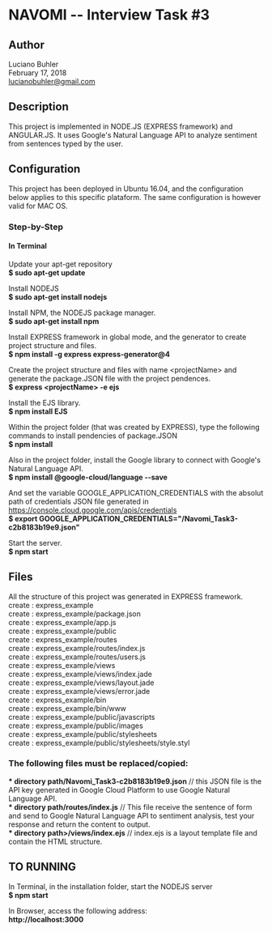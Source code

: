 # NAVOMI -- Interview Task #3

## Author

Luciano Buhler  
February 17, 2018  
lucianobuhler@gmail.com  

## Description

This project is implemented in NODE.JS (EXPRESS framework) and ANGULAR.JS. It uses
Google's Natural Language API to analyze sentiment from sentences typed by the user.  

## Configuration
This project has been deployed in Ubuntu 16.04, and the configuration below applies to this specific plataform. The same configuration is however valid for MAC OS.  
  
  ### Step-by-Step
  
#### In Terminal  

Update your apt-get repository  
<b>$ sudo apt-get update</b>  
  
Install NODEJS  
<b>$ sudo apt-get install nodejs</b>  
  
Install NPM, the NODEJS package manager.  
<b>$ sudo apt-get install npm</b>  
  
Install EXPRESS framework in global mode, and the generator to create project structure and files.  
<b>$ npm install -g express express-generator@4</b>  
    
Create the project structure and files with name \<projectName\> and generate the package.JSON file with the project pendences.  
<b>$ express \<projectName\> -e ejs</b>  
  
Install the EJS library.  
<b>$ npm install EJS</b>  
  
Within the project folder (that was created by EXPRESS), type the following commands to install pendencies of package.JSON  
<b>$ npm install</b>  
  
Also in the project folder, install the Google library to connect with Google's Natural Language API.  
<b>$ npm install @google-cloud/language --save</b>  
  
And set the variable GOOGLE_APPLICATION_CREDENTIALS with the absolut path of credentials JSON file generated in https://console.cloud.google.com/apis/credentials  
<b>$ export GOOGLE_APPLICATION_CREDENTIALS="<directory path>/Navomi_Task3-c2b8183b19e9.json"</b>  
  
Start the server.  
<b>$ npm start</b>  
  
  
  
## Files  
All the structure of this project was generated in EXPRESS framework.  
create : express_example  
create : express_example/package.json  
create : express_example/app.js  
create : express_example/public  
create : express_example/routes  
create : express_example/routes/index.js  
create : express_example/routes/users.js  
create : express_example/views  
create : express_example/views/index.jade  
create : express_example/views/layout.jade  
create : express_example/views/error.jade  
create : express_example/bin  
create : express_example/bin/www  
create : express_example/public/javascripts  
create : express_example/public/images  
create : express_example/public/stylesheets  
create : express_example/public/stylesheets/style.styl  
  
  
### The following files must be replaced/copied:  

<b>* __directory path__/Navomi_Task3-c2b8183b19e9.json</b>  // this JSON file is the API key generated in Google Cloud Platform to use Google Natural Language API.  
<b>* __directory path__/routes/index.js</b>                 // This file receive the sentence of form and send to Google Natural Language API to sentiment analysis, test your response and return the content to output.  
<b>* __directory path__>/views/index.ejs</b>                 // index.ejs is a layout template file and contain the HTML structure.  
  
  
## TO RUNNING  
  
In Terminal, in the installation folder, start the NODEJS server  
<b>$ npm start</b>  
  
In Browser, access the following address:  
<b>http://localhost:3000</b>  
  
